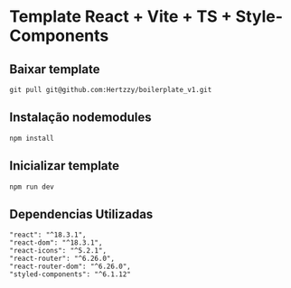 # Template React + Vite + TS + Style-Components

## Baixar template

```
git pull git@github.com:Hertzzy/boilerplate_v1.git
```

## Instalação nodemodules

```
npm install
```

## Inicializar template

```
npm run dev
```

## Dependencias Utilizadas

```
"react": "^18.3.1",
"react-dom": "^18.3.1",
"react-icons": "^5.2.1",
"react-router": "^6.26.0",
"react-router-dom": "^6.26.0",
"styled-components": "^6.1.12"
```
